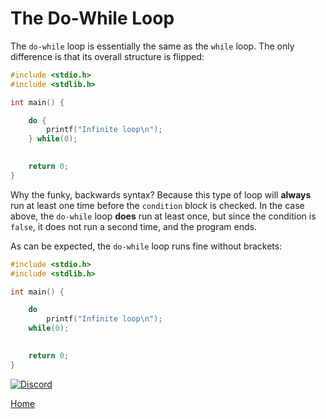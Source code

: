 # The Do-While Loop
The ``do-while`` loop is essentially the same as the ``while`` loop. The only difference is that its overall structure is flipped:
```c
#include <stdio.h>
#include <stdlib.h>

int main() {

    do {
        printf("Infinite loop\n");
    } while(0);
        

    return 0;
}
```
Why the funky, backwards syntax? Because this type of loop will **always** run at least one time before the ``condition`` block is checked. In the case above, the ``do-while`` loop **does** run at least once, but since the condition is ``false``, it does not run a second time, and the program ends.

As can be expected, the ``do-while`` loop runs fine without brackets:
```c
#include <stdio.h>
#include <stdlib.h>

int main() {

    do
        printf("Infinite loop\n");
    while(0);
        

    return 0;
}
```

[![Discord](https://img.shields.io/discord/609993365832073217?color=7289da&label=discord)](https://discord.gg/Sw3npy4)

[Home](https://bvanseg.github.io)